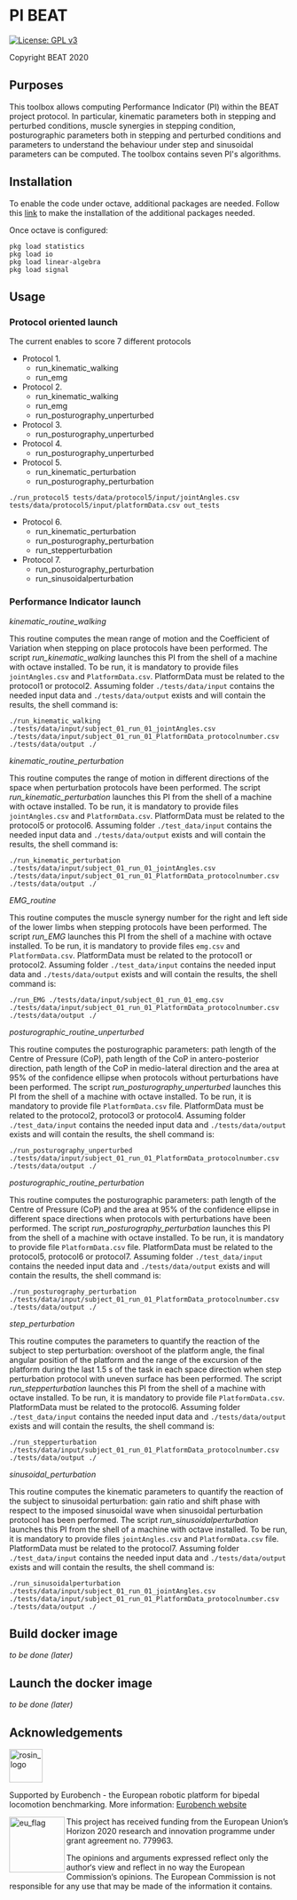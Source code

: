 # PI BEAT

[![License: GPL v3](https://img.shields.io/badge/License-GPLv3-blue.svg)](https://www.gnu.org/licenses/gpl-3.0)

Copyright BEAT 2020

## Purposes

This toolbox allows computing Performance Indicator (PI) within the BEAT project protocol.
In particular, kinematic parameters both in stepping and perturbed conditions, muscle synergies in stepping condition, posturographic parameters both in stepping and perturbed conditions and parameters to understand the behaviour under step and sinusoidal parameters can be computed.
The toolbox contains seven PI's algorithms.

## Installation

To enable the code under octave, additional packages are needed.
Follow this [link](https://octave.org/doc/v4.2.1/Installing-and-Removing-Packages.html) to make the installation of the additional packages needed.

Once octave is configured:

```console
pkg load statistics
pkg load io
pkg load linear-algebra
pkg load signal
```

## Usage

### Protocol oriented launch

The current enables to score 7 different protocols

* Protocol 1.
  * run_kinematic_walking
  * run_emg
* Protocol 2.
  * run_kinematic_walking
  * run_emg
  * run_posturography_unperturbed
* Protocol 3.
  * run_posturography_unperturbed
* Protocol 4.
  * run_posturography_unperturbed
* Protocol 5.
  * run_kinematic_perturbation
  * run_posturography_perturbation

```shell
./run_protocol5 tests/data/protocol5/input/jointAngles.csv tests/data/protocol5/input/platformData.csv out_tests
```

* Protocol 6.
  * run_kinematic_perturbation
  * run_posturography_perturbation
  * run_stepperturbation
* Protocol 7.
  * run_posturography_perturbation
  * run_sinusoidalperturbation

### Performance Indicator launch

_kinematic_routine_walking_

This routine computes the mean range of motion and the Coefficient of Variation when stepping on place protocols have been performed.
The script _run_kinematic_walking_ launches this PI from the shell of a machine with octave installed.
To be run, it is mandatory to provide files `jointAngles.csv` and `PlatformData.csv`.
PlatformData must be related to the protocol1 or protocol2.
Assuming folder `./tests/data/input` contains the needed input data and `./tests/data/output` exists and will contain the results, the shell command is:

```console
./run_kinematic_walking ./tests/data/input/subject_01_run_01_jointAngles.csv ./tests/data/input/subject_01_run_01_PlatformData_protocolnumber.csv ./tests/data/output ./
```

_kinematic_routine_perturbation_

This routine computes the range of motion in different directions of the space when perturbation protocols have been performed.
The script _run_kinematic_perturbation_ launches this PI from the shell of a machine with octave installed.
To be run, it is mandatory to provide files `jointAngles.csv` and `PlatformData.csv`.
PlatformData must be related to the protocol5 or protocol6.
Assuming folder `./test_data/input` contains the needed input data and `./tests/data/output` exists and will contain the results, the shell command is:

```console
./run_kinematic_perturbation ./tests/data/input/subject_01_run_01_jointAngles.csv ./tests/data/input/subject_01_run_01_PlatformData_protocolnumber.csv ./tests/data/output ./
```

_EMG_routine_

This routine computes the muscle synergy number for the right and left side of the lower limbs when stepping protocols have been performed.
The script _run_EMG_ launches this PI from the shell of a machine with octave installed.
To be run, it is mandatory to provide files `emg.csv` and `PlatformData.csv`.
PlatformData must be related to the protocol1 or protocol2.
Assuming folder `./test_data/input` contains the needed input data and `./tests/data/output` exists and will contain the results, the shell command is:

```console
./run_EMG ./tests/data/input/subject_01_run_01_emg.csv ./tests/data/input/subject_01_run_01_PlatformData_protocolnumber.csv ./tests/data/output ./
```

_posturographic_routine_unperturbed_

This routine computes the posturographic parameters: path length of the Centre of Pressure (CoP), path length of the CoP in antero-posterior direction, path length of the CoP in medio-lateral direction and the area at 95% of the confidence ellipse when protocols without perturbations have been performed.
The script _run_posturography_unperturbed_ launches this PI from the shell of a machine with octave installed. To be run, it is mandatory to provide file `PlatformData.csv` file.
PlatformData must be related to the protocol2, protocol3 or protocol4.
Assuming folder `./test_data/input` contains the needed input data and `./tests/data/output` exists and will contain the results, the shell command is:

```console
./run_posturography_unperturbed ./tests/data/input/subject_01_run_01_PlatformData_protocolnumber.csv ./tests/data/output ./
```

_posturographic_routine_perturbation_

This routine computes the posturographic parameters: path length of the Centre of Pressure (CoP) and the area at 95% of the confidence ellipse in different space directions when protocols with perturbations have been performed.
The script _run_posturography_perturbation_ launches this PI from the shell of a machine with octave installed.
To be run, it is mandatory to provide file `PlatformData.csv` file.
PlatformData must be related to the protocol5, protocol6 or protocol7.
Assuming folder `./test_data/input` contains the needed input data and `./tests/data/output` exists and will contain the results, the shell command is:

```console
./run_posturography_perturbation ./tests/data/input/subject_01_run_01_PlatformData_protocolnumber.csv ./tests/data/output ./
```

_step_perturbation_

This routine computes the parameters to quantify the reaction of the subject to step perturbation: overshoot of the platform angle, the final angular position of the platform and the range of the excursion of the platform during the last 1.5 s of the task in each space direction when step perturbation protocol with uneven surface has been performed.
The script _run_stepperturbation_ launches this PI from the shell of a machine with octave installed.
To be run, it is mandatory to provide file `PlatformData.csv`.
PlatformData must be related to the protocol6.
Assuming folder `./test_data/input` contains the needed input data and `./tests/data/output` exists and will contain the results, the shell command is:

```console
./run_stepperturbation ./tests/data/input/subject_01_run_01_PlatformData_protocolnumber.csv ./tests/data/output ./
```

_sinusoidal_perturbation_

This routine computes the kinematic parameters to quantify the reaction of the subject to sinusoidal perturbation: gain ratio and shift phase with respect to the imposed sinusoidal wave when sinusoidal perturbation protocol has been performed.
The script _run_sinusoidalperturbation_ launches this PI from the shell of a machine with octave installed.
To be run, it is mandatory to provide files `jointAngles.csv` and `PlatformData.csv` file.
PlatformData must be related to the protocol7.
Assuming folder `./test_data/input` contains the needed input data and `./tests/data/output` exists and will contain the results, the shell command is:

```console
./run_sinusoidalperturbation ./tests/data/input/subject_01_run_01_jointAngles.csv ./tests/data/input/subject_01_run_01_PlatformData_protocolnumber.csv ./tests/data/output ./
```

## Build docker image

_to be done (later)_

## Launch the docker image

_to be done (later)_

## Acknowledgements

<a href="http://eurobench2020.eu">
  <img src="http://eurobench2020.eu/wp-content/uploads/2018/06/cropped-logoweb.png"
       alt="rosin_logo" height="60" >
</a>

Supported by Eurobench - the European robotic platform for bipedal locomotion benchmarking.
More information: [Eurobench website][eurobench_website]

<img src="http://eurobench2020.eu/wp-content/uploads/2018/02/euflag.png"
     alt="eu_flag" width="100" align="left" >

This project has received funding from the European Union’s Horizon 2020
research and innovation programme under grant agreement no. 779963.

The opinions and arguments expressed reflect only the author‘s view and
reflect in no way the European Commission‘s opinions.
The European Commission is not responsible for any use that may be made
of the information it contains.

[eurobench_logo]: http://eurobench2020.eu/wp-content/uploads/2018/06/cropped-logoweb.png
[eurobench_website]: http://eurobench2020.eu "Go to website"
